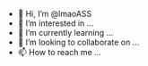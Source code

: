 - 👋 Hi, I’m @lmaoASS
- 👀 I’m interested in ...
- 🌱 I’m currently learning ...
- 💞️ I’m looking to collaborate on ...
- 📫 How to reach me ...

<!---
lmaoASS/lmaoASS is a ✨ special ✨ repository because its `README.md` (this file) appears on your GitHub profile.
You can click the Preview link to take a look at your changes.
--->
